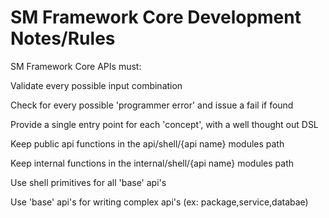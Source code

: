 # SM Framework Core Development Notes/Rules

SM Framework Core APIs must:

  Validate every possible input combination

  Check for every possible 'programmer error' and issue a fail if found

  Provide a single entry point for each 'concept', with a well thought out DSL

  Keep public api functions in the api/shell/{api name} modules path

  Keep internal functions in the internal/shell/{api name} modules path

  Use shell primitives for all 'base' api's

  Use 'base' api's for writing complex api's (ex: package,service,databae)

